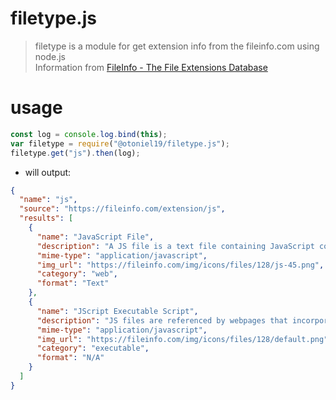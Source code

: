 # filetype.js

> filetype is a module for get extension info from the fileinfo.com using node.js <br>
> Information from [FileInfo - The File Extensions Database](https://fileinfo.com)

# usage

```js
const log = console.log.bind(this);
var filetype = require("@otoniel19/filetype.js");
filetype.get("js").then(log);
```

- will output:

```json
{
  "name": "js",
  "source": "https://fileinfo.com/extension/js",
  "results": [
    {
      "name": "JavaScript File",
      "description": "A JS file is a text file containing JavaScript code that is used to execute JavaScript instructions in webpages. It may include functions that open and close windows, validate form fields, enable rollover images, or create dropdown menus.",
      "mime-type": "application/javascript",
      "img_url": "https://fileinfo.com/img/icons/files/128/js-45.png",
      "category": "web",
      "format": "Text"
    },
    {
      "name": "JScript Executable Script",
      "description": "JS files are referenced by webpages that incorporate JavaScript functions. They are usually imported in the or sections of the HTML. JS files are helpful when the same JavaScript code is used in multiple webpages as they allow the different pages to reference the code in the one external JS file.",
      "mime-type": "application/javascript",
      "img_url": "https://fileinfo.com/img/icons/files/128/default.png",
      "category": "executable",
      "format": "N/A"
    }
  ]
}
```

